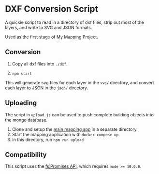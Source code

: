 # DXF Conversion Script

A quickie script to read in a directory of dxf files, strip out most of the layers, and write to SVG and JSON formats. 

Used as the first stage of [My Mapping Project][1].

## Conversion

1. Copy all dxf files into `./dxf`.

2. `npm start`

This will generate svg files for each layer in the `svg/` directory, and convert each layer to JSON in the `json/` directory.

## Uploading

The script in `upload.js` can be used to push complete building objects into the mongo database. 

1. Clone and setup the [main mapping app][1] in a separate directory.
2. Start the mapping application with `docker-compose up`
3. In this directory, run `npm run upload`

## Compatibility

This script uses the [fs.Promises API][2], which requires `node >= 10.0.0`. 

[1]: https://github.com/jonseitz/inclusive-harvard-map
[2]: https://nodejs.org/dist/latest-v11.x/docs/api/fs.html#fs_fs_promises_api
